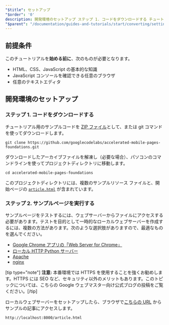 ```yaml
---
"$title": セットアップ
"$order": '0'
description: 開発環境のセットアップ ステップ 1. コードをダウンロードする チュートリアル用のサンプルコードを、ZIP ファイルとして、または git コマンドを使ってダウンロードします。
"$parent": "/documentation/guides-and-tutorials/start/converting/setting-up.md"
---
```


## 前提条件

このチュートリアルを**始める前に**、次のものが必要となります。

- HTML、CSS、JavaScript の基本的な知識
- JavaScript コンソールを確認できる任意のブラウザ
- 任意のテキストエディタ

## 開発環境のセットアップ

### ステップ 1. コードをダウンロードする

チュートリアル用のサンプルコードを [ZIP ファイル](https://github.com/googlecodelabs/accelerated-mobile-pages-foundations/archive/master.zip)として、または git コマンドを使ってダウンロードします。

```shell
git clone https://github.com/googlecodelabs/accelerated-mobile-pages-foundations.git
```

ダウンロードしたアーカイブファイルを解凍し（必要な場合）、パソコンのコマンドラインを使ってプロジェクトディレクトリに移動します。

```shell
cd accelerated-mobile-pages-foundations
```

このプロジェクトディレクトリには、複数のサンプルリソース ファイルと、開始ページの [`article.html`](https://github.com/googlecodelabs/accelerated-mobile-pages-foundations/blob/master/article.html) が含まれています。

### ステップ 2. サンプルページを実行する

サンプルページをテストするには、ウェブサーバーからファイルにアクセスする必要があります。テストを目的として一時的なローカルウェブサーバーを作成するには、複数の方法があります。次のような選択肢がありますので、最適なものを選んでください。

- [Google Chrome アプリの「Web Server for Chrome」](https://chrome.google.com/webstore/detail/web-server-for-chrome/ofhbbkphhbklhfoeikjpcbhemlocgigb)
- [ローカル HTTP Python サーバー](https://developer.mozilla.org/en-US/docs/Learn/Common_questions/set_up_a_local_testing_server#Running_a_simple_local_HTTP_server)
- [Apache](https://httpd.apache.org/docs/2.4/getting-started.html)
- [nginx](http://nginx.org/)

[tip type="note"] <strong>注意:</strong> 本番環境では HTTPS を使用することを強くお勧めします。HTTPS には SEO など、セキュリティ以外のメリットもあります。このトピックについては、こちらの <a>Google ウェブマスター向け公式ブログの投稿</a>をご覧ください。[/tip]

ローカルウェブサーバーをセットアップしたら、ブラウザで[こちらの URL](http://localhost:8000/article.html) からサンプルの記事にアクセスします。

```text
http://localhost:8000/article.html
```
